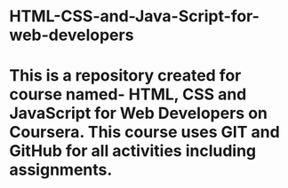 # HTML-CSS-and-Java-Script-for-web-developers

# This is a repository created for course named- HTML, CSS and JavaScript for Web Developers on Coursera. This course uses GIT and GitHub for all activities including assignments.
